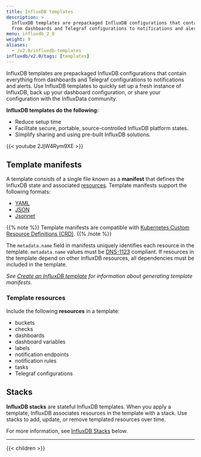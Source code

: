 ```yaml
---
title: InfluxDB templates
description: >
  InfluxDB templates are prepackaged InfluxDB configurations that contain everything
  from dashboards and Telegraf configurations to notifications and alerts.
menu: influxdb_2_0
weight: 9
aliases:
  - /v2.0/influxdb-templates
influxdb/v2.0/tags: [templates]
---
```


InfluxDB templates are prepackaged InfluxDB configurations that contain everything
from dashboards and Telegraf configurations to notifications and alerts.
Use InfluxDB templates to quickly set up a fresh instance of InfluxDB, back up your
dashboard configuration, or share your configuration with the InfluxData community.

**InfluxDB templates do the following:**

- Reduce setup time
- Facilitate secure, portable, source-controlled InfluxDB platform states.
- Simplify sharing and using pre-built InfluxDB solutions.

{{< youtube 2JjW4Rym9XE >}}

## Template manifests
A template consists of a single file known as a **manifest** that defines the
InfluxDB state and associated [resources](#template-resources).
Template manifests support the following formats:

- [YAML](https://yaml.org/)
- [JSON](https://www.json.org/)
- [Jsonnet](https://jsonnet.org/)

{{% note %}}
Template manifests are compatible with
[Kubernetes Custom Resource Definitions (CRD)](https://kubernetes.io/docs/tasks/access-kubernetes-api/custom-resources/custom-resource-definitions/).
{{% /note %}}

The `metadata.name` field in manifests uniquely identifies each resource in the template.
`metadata.name` values must be [DNS-1123](https://tools.ietf.org/html/rfc1123) compliant.
If resources in the template depend on other InfluxDB resources, all dependencies
must be included in the template.

_See [Create an InfluxDB template](/v2.0/influxdb-templates/create/) for information about
generating template manifests._

### Template resources
Include the following **resources** in a template:

- buckets
- checks
- dashboards
- dashboard variables
- labels
- notification endpoints
- notification rules
- tasks
- Telegraf configurations

## Stacks
**InfluxDB stacks** are stateful InfluxDB templates.
When you apply a template, InfluxDB associates resources in the template with a stack.
Use stacks to add, update, or remove templated resources over time.

For more information, see [InfluxDB Stacks](#influxdb-stacks) below.

---

{{< children >}}
